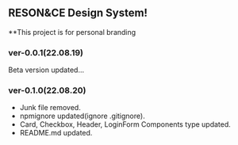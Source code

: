 ## RESON&CE Design System!

**This project is for personal branding

### ver-0.0.1(22.08.19)

Beta version updated...

### ver-0.1.0(22.08.20)

- Junk file removed.
- npmignore updated(ignore .gitignore).
- Card, Checkbox, Header, LoginForm Components type updated.
- README.md updated.
